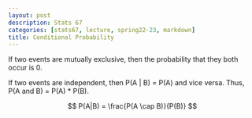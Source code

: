 ```yaml
---
layout: post
description: Stats 67
categories: [stats67, lecture, spring22-23, markdown]
title: Conditional Probability
---
```


If two events are mutually exclusive, then the probability that they both occur is 0.

If two events are independent, then P(A | B) = P(A) and vice versa. Thus, P(A and B) = P(A) * P(B).

$$
P(A|B) = \frac{P(A \cap B)}{P(B)}
$$